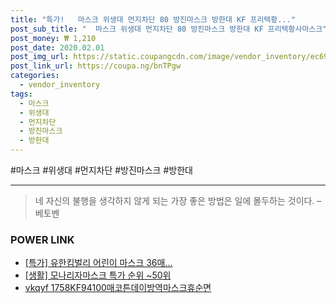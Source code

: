 ```yaml
--- 
title: "특가!   마스크 위생대 먼지차단 80 방진마스크 방한대 KF 프리텍황..." 
post_sub_title: "  마스크 위생대 먼지차단 80 방진마스크 방한대 KF 프리텍황사마스크" 
post_money: ₩ 1,210 
post_date: 2020.02.01 
post_img_url: https://static.coupangcdn.com/image/vendor_inventory/ec69/ecacbf82926642ee810b72dfa555fd7065e4cda8446b9bf5cd1ea7890ff4.jpg 
post_link_url: https://coupa.ng/bnTPgw 
categories: 
  - vendor_inventory 
tags: 
  - 마스크 
  - 위생대 
  - 먼지차단 
  - 방진마스크 
  - 방한대 
--- 
```

  #마스크 #위생대 #먼지차단 #방진마스크 #방한대 
<hr> 

> 네 자신의 불행을 생각하지 않게 되는 가장 좋은 방법은 일에 몰두하는 것이다. – 베토벤 


### POWER LINK

* <a href="https://blog.naver.com/santokki14/221790664781" target="_blank">[특가] 유한킴벌리 어린이 마스크 36매...</a>
* <a href="https://blog.naver.com/sakai111/221786845649" target="_blank"> [생활] 모나리자마스크 특가 순위 ~50위</a>
* <a href="https://blog.naver.com/fasyy4321/221790796426" target="_blank">vkqyf 1758KF94100매코튼데이방역마스크휴순면</a>
